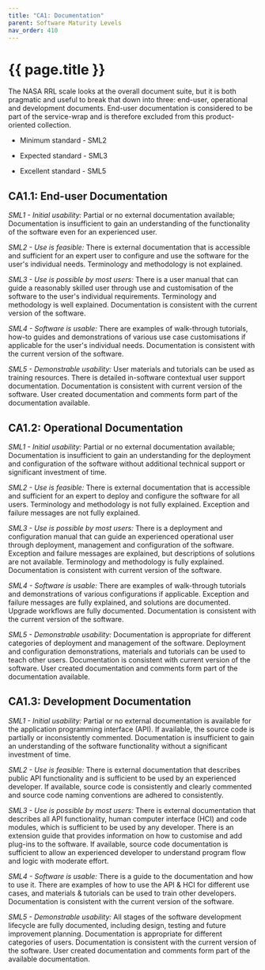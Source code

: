 ```yaml
---
title: "CA1: Documentation"
parent: Software Maturity Levels
nav_order: 410
---
```


# {{ page.title }}

The NASA RRL scale looks at the overall document suite, but it is
both pragmatic and useful to break that down into three: end-user,
operational and development documents.
End-user documentation is considered to be part of the service-wrap
and is therefore excluded from this product-oriented collection.

- Minimum standard - SML2

- Expected standard - SML3

- Excellent standard - SML5

## CA1.1: End-user Documentation

*SML1 - Initial usability:* Partial or no external documentation
available; Documentation is insufficient to gain an understanding of the
functionality of the software even for an experienced user.

*SML2 - Use is feasible:* There is external documentation that is
accessible and sufficient for an expert user to configure and use the
software for the user's individual needs. Terminology and methodology is
not explained.

*SML3 - Use is possible by most users:* There is a user manual that can
guide a reasonably skilled user through use and customisation of the
software to the user's individual requirements. Terminology and methodology is
well explained. Documentation is consistent with the current version of the software.

*SML4 - Software is usable:* There are examples of walk-through
tutorials, how-to guides and demonstrations of various use case
customisations if applicable for the user's individual needs.
Documentation is consistent with the current version of the software.

*SML5 - Demonstrable usability:* User materials and tutorials can be
used as training resources. There is detailed in-software contextual
user support documentation. Documentation is consistent with current
version of the software. User created documentation and comments form
part of the documentation available.

## CA1.2: Operational Documentation

*SML1 - Initial usability:* Partial or no external documentation
available; Documentation is insufficient to gain an understanding for
the deployment and configuration of the software without additional
technical support or significant investment of time.

*SML2 - Use is feasible:* There is external documentation that is
accessible and sufficient for an expert to deploy and configure the
software for all users. Terminology and methodology is not fully
explained. Exception and failure messages are not fully explained.

*SML3 - Use is possible by most users:* There is a deployment and
configuration manual that can guide an experienced operational user
through deployment, management and configuration of the software.
Exception and failure messages are explained, but descriptions of
solutions are not available. Terminology and methodology is
fully explained. Documentation is consistent with current
version of the software.

*SML4 - Software is usable:* There are examples of walk-through
tutorials and demonstrations of various configurations if applicable.
Exception and failure messages are fully explained, and solutions are documented.
Upgrade workflows are fully documented.
Documentation is consistent with the current version of the software.

*SML5 - Demonstrable usability:* Documentation is appropriate for
different categories of deployment and management of the software.
Deployment and configuration demonstrations, materials and tutorials can
be used to teach other users. Documentation is consistent with current
version of the software. User created documentation and comments form
part of the documentation available.

## CA1.3: Development Documentation

*SML1 - Initial usability:* Partial or no external documentation
is available for the application programming interface (API).
If available, the source code is partially or inconsistently commented.
Documentation is insufficient to gain an understanding of the software
functionality without a significant investment of time.

*SML2 - Use is feasible:* There is external documentation that describes
public API functionality and is sufficient to be used by an experienced
developer. If available, source code is consistently and clearly
commented and source code naming conventions are adhered to consistently.

*SML3 - Use is possible by most users:* There is external documentation
that describes all API functionality, human computer interface (HCI) and
code modules, which is sufficient to be used by any developer.
There is an extension guide that provides information on how to customise and add plug-ins to the software.
If available, source code documentation is sufficient to allow an experienced developer
to understand program flow and logic with moderate effort.

*SML4 - Software is usable:* There is a guide to the documentation and
how to use it. There are examples of how to use the API & HCI for
different use cases, and materials & tutorials can be used to train
other developers. Documentation is consistent with the current version of
the software.

*SML5 - Demonstrable usability:* All stages of the software development
lifecycle are fully documented, including design, testing and future
improvement planning.
Documentation is appropriate for different categories of users.
Documentation is consistent with the current version of the software.
User created documentation and comments form part of the available documentation.
